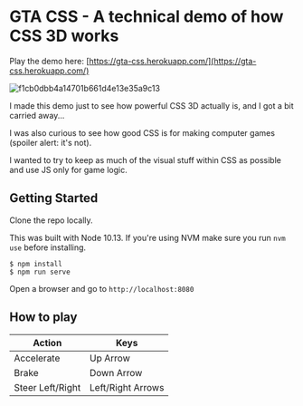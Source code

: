 # GTA CSS - A technical demo of how CSS 3D works
Play the demo here: [https://gta-css.herokuapp.com/](https://gta-css.herokuapp.com/)

![f1cb0dbb4a14701b661d4e13e35a9c13](https://user-images.githubusercontent.com/1726083/112042026-f6378900-8b3e-11eb-84a4-e4a92f86678e.jpg)


I made this demo just to see how powerful CSS 3D actually is, and I got a bit carried away...

I was also curious to see how good CSS is for making computer games (spoiler alert: it's not).

I wanted to try to keep as much of the visual stuff within CSS as possible and use JS only for game logic.

## Getting Started

Clone the repo locally.

This was built with Node 10.13. If you're using NVM make sure you run `nvm use` before installing.

```shell
$ npm install
$ npm run serve
``` 

Open a browser and go to `http://localhost:8080`

## How to play

| Action           | Keys              |
| ---------------- | ----------------- |
| Accelerate       | Up Arrow          |
| Brake            | Down Arrow        |
| Steer Left/Right | Left/Right Arrows |

